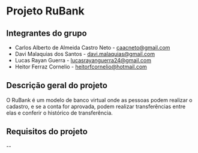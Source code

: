# Projeto RuBank


## Integrantes do grupo 

* Carlos Alberto de Almeida Castro Neto - caacneto@gmail.com
* Davi Malaquias dos Santos - davi.malaquias@gmail.com
* Lucas Rayan Guerra - lucasrayanguerra24@gmail.com
* Heitor Ferraz Cornelio - heitorfcornelio@hotmail.com


## Descrição geral do projeto 
O RuBank é um modelo de banco virtual onde as pessoas podem realizar o cadastro, e se a conta for aprovada, podem realizar transferências entre elas e conferir o histórico de transferência. 


## Requisitos do projeto
--
